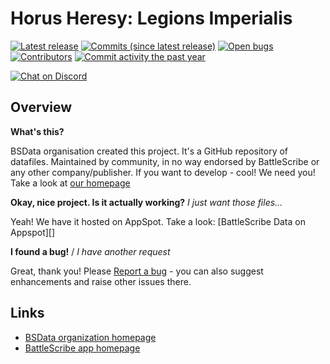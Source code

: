 Horus Heresy: Legions Imperialis
==================

[![Latest release](https://img.shields.io/github/release/BSData/Horus-Heresy-Legions-Imperialis.svg?style=flat-square)](https://github.com/BSData/Horus-Heresy-Legions-Imperialis/releases/latest)
[![Commits (since latest release)](https://img.shields.io/github/commits-since/BSData/Horus-Heresy-Legions-Imperialis/latest.svg?style=flat-square)](https://github.com/BSData/Horus-Heresy-Legions-Imperialis/releases)
[![Open bugs](https://img.shields.io/github/issues/BSData/Horus-Heresy-Legions-Imperialis/bug.svg?style=flat-square&label=bugs)](https://github.com/BSData/Horus-Heresy-Legions-Imperialis/issues?q=is%3Aissue+is%3Aopen+label%3Abug)
[![Contributors](https://img.shields.io/github/contributors/BSData/Horus-Heresy-Legions-Imperialis.svg?style=flat-square)](https://github.com/BSData/Horus-Heresy-Legions-Imperialis/graphs/contributors)
[![Commit activity the past year](https://img.shields.io/github/commit-activity/y/BSData/Horus-Heresy-Legions-Imperialis.svg?style=flat-square)](https://github.com/BSData/Horus-Heresy-Legions-Imperialis/pulse/monthly)

[![Chat on Discord](https://img.shields.io/discord/558412685981777922.svg?logo=discord&style=popout-square)](https://www.bsdata.net/discord)

## Overview ##

__What's this?__

BSData organisation created this project. It's a GitHub repository of datafiles.
Maintained by community, in no way endorsed by BattleScribe or any other company/publisher. If you want
to develop - cool! We need you! Take a look at [our homepage][BSData.net]

__Okay, nice project. Is it actually working?__ _I just want those files..._

Yeah! We have it hosted on AppSpot. Take a look: [BattleScribe Data on Appspot][]

__I found a bug!__ / *I have another request*

Great, thank you! Please [Report a bug][bug report] - you can also suggest enhancements and raise other issues there.

## Links ##

* [BSData organization homepage][BSData.net]
* [BattleScribe app homepage](https://www.battlescribe.net/)

[BSData.net]: https://www.bsdata.net/
[bug report]: https://github.com/BSData/Horus-Heresy-Legions-Imperialis/issues/new/choose
